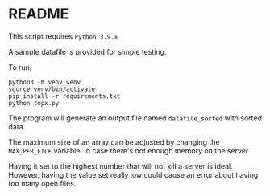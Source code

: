 # README

This script requires `Python 3.9.x`

A sample datafile is provided for simple testing.

To run, 
```
python3 -m venv venv
source venv/bin/activate
pip install -r requirements.txt
python topx.py
```

The program will generate an output file named `datafile_sorted` with sorted data.

The maximum size of an array can be adjusted by changing the `MAX_PER_FILE` variable. In case there's not enough memory on the server.

Having it set to the highest number that will not kill a server is ideal. However, having the value set really low could cause an error about having too many open files.
